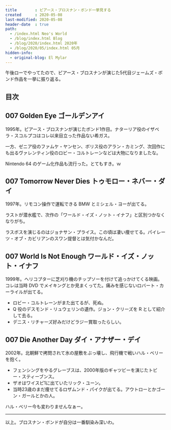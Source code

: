 ```yaml
---
title        : ピアース・ブロスナン・ボンド一挙見する
created      : 2020-05-08
last-modified: 2020-05-08
header-date  : true
path:
  - /index.html Neo's World
  - /blog/index.html Blog
  - /blog/2020/index.html 2020年
  - /blog/2020/05/index.html 05月
hidden-info:
  - original-blog: El Mylar
---
```


午後ローでやってたので、ピアース・ブロスナンが演じた5代目ジェームズ・ボンド作品を一挙に振り返る。

## 目次

## 007 Golden Eye ゴールデンアイ

1995年。ピアース・ブロスナンが演じたボンド1作目。ナターリア役のイザベラ・スコルプコはコレ以来目立った作品ない希ガス。

一方、ゼニア役のファムケ・ヤンセン、ボリス役のアラン・カミング、次回作にも出るヴァレンティン役のロビー・コルトレーンなどは大物になりましたな。

Nintendo 64 のゲーム化作品も流行った。とてもすき。ｗ

## 007 Tomorrow Never Dies トゥモロー・ネバー・ダイ

1997年。リモコン操作で運転できる BMW とミシェル・ヨーが出てる。

ラストが潜水艦で、次作の「ワールド・イズ・ノット・イナフ」と区別つかなくなりがち。

ラスボスを演じるのはジョナサン・プライス。この頃は凄い痩せてる。パイレーツ・オブ・カビリアンのスワン提督とは気付かなんだ。

## 007 World Is Not Enough ワールド・イズ・ノット・イナフ

1999年。ヘリコプターに芝刈り機のチップソーを付けて追っかけてくる映画。コレは当時 DVD でメイキングとか見まくってた。痛みを感じないロバート・カーライルが出てる。

- ロビー・コルトレーンがまた出てるが、死ぬ。
- Q 役のデスモンド・リュウェリンの遺作。ジョン・クリーズを R として紹介して去る。
- デニス・リチャーズ好みだけどラジー賞取ったらしい。

## 007 Die Another Day ダイ・アナザー・デイ

2002年。北朝鮮で拷問されて氷の屋敷をぶっ壊し、飛行機で戦いハル・ベリーを抱く。

- フェンシングをやるグレーブスは、2000年版のギャツビーを演じたトビー・スティーブンス。
- ザオはワイスピ1に出ていたリック・ユーン。
- 当時23歳のまだ痩せてるロザムンド・パイクが出てる。アウトローとかゴーン・ガールとかの人。

ハル・ベリー今も変わりませんなぁー。

---

以上。ブロスナン・ボンドが自分は一番馴染み深いわ。
